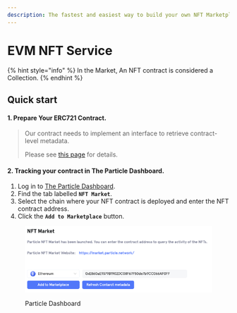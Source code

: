 ```yaml
---
description: The fastest and easiest way to build your own NFT Marketplace without limits
---
```


# EVM NFT Service

{% hint style="info" %}
In the Market, An NFT contract is considered a Collection.
{% endhint %}

## Quick start

#### 1. Prepare Your ERC721 Contract.

> Our contract needs to implement an interface to retrieve contract-level metadata.
>
> Please see [this page](configure-your-contract.md) for details.

#### 2. Tracking your contract in The Particle Dashboard.

1. Log in to [The Particle Dashboard](https://dashboard.particle.network/).
2. Find the tab labelled **`NFT Market`**.
3. Select the chain where your NFT contract is deployed and enter the NFT contract address.
4. Click the **`Add to Marketplace`** button.

<figure><img src="../../../.gitbook/assets/a&#x27;a&#x27;a.png" alt=""><figcaption><p>Particle Dashboard</p></figcaption></figure>

